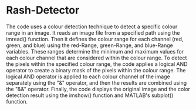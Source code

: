 # Rash-Detector

The code uses a colour detection technique to detect a specific colour range in an image. It reads an image file from a specified path using the imread() function. Then it defines the colour range for each channel (red, green, and blue) using the red-Range, green-Range, and blue-Range variables. These ranges determine the minimum and maximum values for each colour channel that are considered within the colour range.
To detect the pixels within the specified colour range, the code applies a logical AND operator to create a binary mask of the pixels within the colour range. The logical AND operator is applied to each colour channel of the image separately using the "&" operator, and then the results are combined using the "&&" operator.
Finally, the code displays the original image and the color detection result using the imshow() function and MATLAB's subplot() function.
